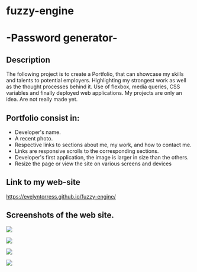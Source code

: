

# fuzzy-engine

# -Password generator-

## Description

The following project is to create a Portfolio, that can showcase my skills and talents to potential employers.
Highlighting my strongest work as well as the thought processes behind it. 
Use of flexbox, media queries, CSS variables and finally deployed web applications.
My projects are only an idea. Are not really made yet.

## Portfolio consist in:
- Developer's name. 
- A recent photo. 
- Respective links to sections about me, my work, and how to contact me.
- Links are responsive scrolls to the corresponding sections.
- Developer's first application, the image is larger in size than the others.
- Resize the page or view the site on various screens and devices

## Link to my web-site

https://evelyntorress.github.io/fuzzy-engine/


## Screenshots of the web site.

![](assets/images/web-site1.jpeg)

![](assets/images/web-site2.jpeg)


![](assets/images/web-site3.jpeg)


![](assets/images/web-site4.jpeg)





